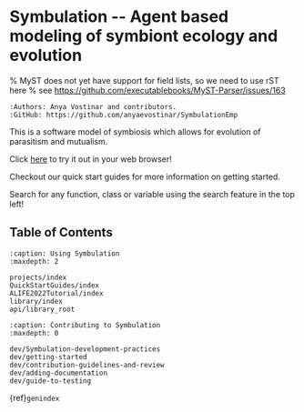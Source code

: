 # Symbulation -- Agent based modeling of symbiont ecology and evolution
% MyST does not yet have support for field lists, so we need to use rST here
% see https://github.com/executablebooks/MyST-Parser/issues/163
```{eval-rst}
:Authors: Anya Vostinar and contributors. 
:GitHub: https://github.com/anyaevostinar/SymbulationEmp
```

This is a software model of symbiosis which allows for evolution of
parasitism and mutualism.

Click [here](https://anyaevostinar.github.io/SymbulationEmp/web/symbulation.html) to
try it out in your web browser!

Checkout our quick start guides for more information on getting started.

Search for any function, class or variable using the search feature in the 
top left! 


## Table of Contents
```{toctree}
:caption: Using Symbulation
:maxdepth: 2

projects/index
QuickStartGuides/index
ALIFE2022Tutorial/index
library/index
api/library_root

```

```{toctree}
:caption: Contributing to Symbulation
:maxdepth: 0

dev/Symbulation-development-practices
dev/getting-started
dev/contribution-guidelines-and-review
dev/adding-documentation
dev/guide-to-testing
```

{ref}`genindex`
